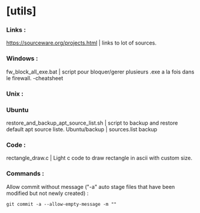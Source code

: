 # [utils]

### Links :
https://sourceware.org/projects.html  | links to lot of sources. 

### Windows :
fw_block_all_exe.bat  | script pour bloquer/gerer plusieurs .exe a la fois dans le firewall. 
-cheatsheet

### Unix :

### Ubuntu
restore_and_backup_apt_source_list.sh  | script to backup and restore default apt source liste. 
Ubuntu/backup  | sources.list backup

### Code :
rectangle_draw.c  | Light c code to draw rectangle in ascii with custom size. 

### Commands :

Allow commit without message ("-a" auto stage files that have been modified but not newly created) :
```
git commit -a --allow-empty-message -m ""
```
